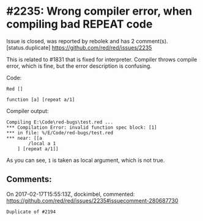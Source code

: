 
#2235: Wrong compiler error, when compiling bad REPEAT code
================================================================================
Issue is closed, was reported by rebolek and has 2 comment(s).
[status.duplicate]
<https://github.com/red/red/issues/2235>

This is related to #1831 that is fixed for interpreter. Compiler throws compile error, which is fine, but the error description is confusing.

Code:

```
Red []

function [a] [repeat a/1]
```

Compiler output:

```
Compiling E:\Code\red-bugs\test.red ...
*** Compilation Error: invalid function spec block: [1]
*** in file: %/E/Code/red-bugs/test.red
*** near: [[a
        /local a 1
    ] [repeat a/1]]
```

As you can see, `1` is taken as local argument, which is not true.



Comments:
--------------------------------------------------------------------------------

On 2017-02-17T15:55:13Z, dockimbel, commented:
<https://github.com/red/red/issues/2235#issuecomment-280687730>

    Duplicate of #2194 

